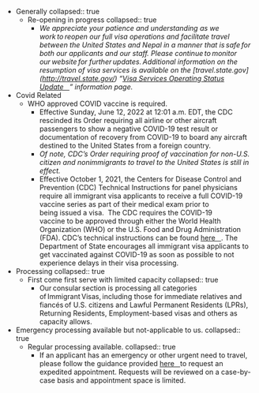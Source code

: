 - Generally
  collapsed:: true
	- Re-opening in progress
	  collapsed:: true
		- *We appreciate your patience and understanding as we work to reopen our full visa operations and facilitate travel between the United States and Nepal in a manner that is safe for both our applicants and our staff. Please continue to monitor our website for further updates. Additional information on the resumption of visa services is available on the [travel.state.gov]   (http://travel.state.gov/) “[Visa Services Operating Status Update   ](https://travel.state.gov/content/travel/en/News/visas-news/visa-services-operating-status-update.html)” information page.*
- Covid Related
	- WHO approved COVID vaccine is required.
		- Effective Sunday, June 12, 2022 at 12:01 a.m. EDT, the CDC rescinded its Order requiring all airline or other aircraft passengers to show a 
		  negative COVID-19 test result or documentation of recovery from COVID-19
		   to board any aircraft destined to the United States from a foreign 
		  country.
		- *Of note, CDC’s Order requiring proof of vaccination for non-U.S. citizen and nonimmigrants to travel to the United States is still in effect.*
		- Effective October 1, 2021, the Centers for Disease Control and Prevention (CDC) Technical Instructions for panel physicians require all
		   immigrant visa applicants to receive a full COVID-19 vaccine series as 
		  part of their medical exam prior to being issued a visa.  The CDC 
		  requires the COVID-19 vaccine to be approved through either the World 
		  Health Organization (WHO) or the U.S. Food and Drug Administration 
		  (FDA). CDC’s technical instructions can be found [here   ](https://www.cdc.gov/immigrantrefugeehealth/panel-physicians/covid-19-technical-instructions.html). The Department of State encourages all immigrant visa applicants to get vaccinated against COVID-19 as soon as possible to not experience delays in their visa processing.
- Processing
  collapsed:: true
	- First come first serve with limited capacity
	  collapsed:: true
		- Our consular section is processing all categories of Immigrant Visas, including those for immediate relatives and fiancés of U.S. citizens and Lawful Permanent Residents (LPRs), Returning Residents, Employment-based visas and others as capacity allows.
- Emergency processing available but not-applicable to us.
  collapsed:: true
	- Regular processing available.
	  collapsed:: true
		- If an applicant has an emergency or other urgent need to travel, please follow the guidance provided [here   ](https://www.ustraveldocs.com/np/np-niv-expeditedappointment.asp)to request an expedited appointment. Requests will be reviewed on a case-by-case basis and appointment space is limited.